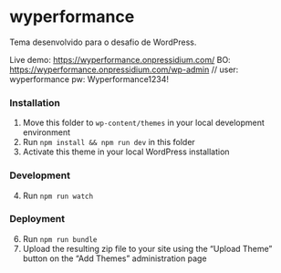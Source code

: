 wyperformance
=============

Tema desenvolvido para o desafio de WordPress.

Live demo: https://wyperformance.onpressidium.com/
BO: https://wyperformance.onpressidium.com/wp-admin // user: wyperformance pw: Wyperformance1234!


### Installation

1. Move this folder to `wp-content/themes` in your local development environment
2. Run `npm install && npm run dev` in this folder
3. Activate this theme in your local WordPress installation

### Development

4. Run `npm run watch`

### Deployment

6. Run `npm run bundle`
7. Upload the resulting zip file to your site using the “Upload Theme” button on the “Add Themes” administration page
